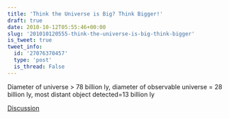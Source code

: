 ```yaml
---
title: 'Think the Universe is Big? Think Bigger!'
draft: true
date: 2010-10-12T05:55:46+00:00
slug: '201010120555-think-the-universe-is-big-think-bigger'
is_tweet: true
tweet_info:
  id: '27076370457'
  type: 'post'
  is_thread: False
---
```




Diameter of universe &gt; 78 billion ly, diameter of observable universe = 28 billion ly, most distant object detected=13 billion ly

[Discussion](https://x.com/sytelus/status/27076370457)
